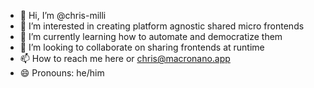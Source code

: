 - 👋 Hi, I’m @chris-milli
- 👀 I’m interested in creating platform agnostic shared micro frontends
- 🌱 I’m currently learning how to automate and democratize them
- 💞️ I’m looking to collaborate on sharing frontends at runtime
- 📫 How to reach me here or chris@macronano.app
- 😄 Pronouns: he/him

<!---
chris-milli/chris-milli is a ✨ special ✨ repository because its `README.md` (this file) appears on your GitHub profile.
You can click the Preview link to take a look at your changes.
--->
